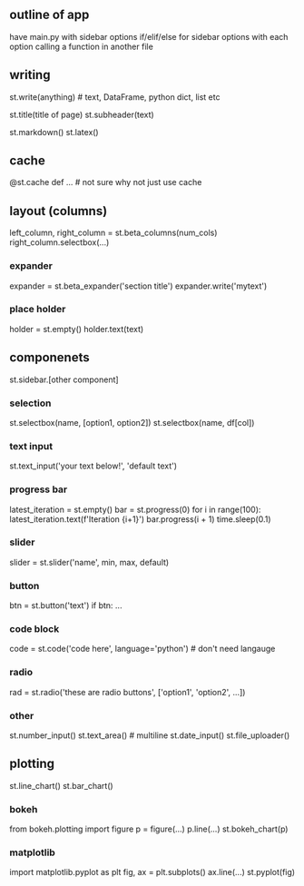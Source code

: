 ## outline of app
have main.py with sidebar options
if/elif/else for sidebar options with each option calling a function in another file

## writing
st.write(anything) # text, DataFrame, python dict, list etc

st.title(title of page)
st.subheader(text)

st.markdown()
st.latex()

## cache
@st.cache
def ... # not sure why not just use cache

## layout (columns)
left_column, right_column = st.beta_columns(num_cols)
right_column.selectbox(...)

### expander
expander = st.beta_expander('section title')
expander.write('mytext')

### place holder
holder = st.empty()
holder.text(text)

## componenets
st.sidebar.[other component]

### selection
st.selectbox(name, [option1, option2])
st.selectbox(name, df[col])

### text input
st.text_input('your text below!', 'default text')

### progress bar
latest_iteration = st.empty()
bar = st.progress(0)
for i in range(100):
	latest_iteration.text(f'Iteration {i+1}')
	bar.progress(i + 1)
	time.sleep(0.1)

### slider
slider = st.slider('name', min, max, default)

### button
btn = st.button('text')
if btn: ...

### code block
code = st.code('code here', language='python') # don't need langauge

### radio
rad = st.radio('these are radio buttons', ['option1', 'option2', ...])

### other
st.number_input()
st.text_area() # multiline
st.date_input()
st.file_uploader() 

## plotting

st.line_chart()
st.bar_chart()

### bokeh
from bokeh.plotting import figure
p = figure(...)
p.line(...)
st.bokeh_chart(p)

### matplotlib
import matplotlib.pyplot as plt
fig, ax = plt.subplots()
ax.line(...)
st.pyplot(fig)
